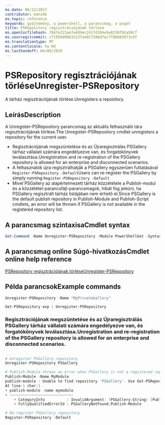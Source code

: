 ```yaml
---
ms.date: 06/12/2017
contributor: manikb
ms.topic: reference
keywords: gyűjtemény, a powershell, a parancsmag, a psget
title: PSRepository regisztrációjának törlése
ms.openlocfilehash: 7847e223ae7edd9ec2417d104e5e8130f92a59cf
ms.sourcegitcommit: cf195b090b3223fa4917206dfec7f0b603873cdf
ms.translationtype: MT
ms.contentlocale: hu-HU
ms.lasthandoff: 04/09/2018
---
```

# <a name="unregister-psrepository"></a><span data-ttu-id="ecb7c-103">PSRepository regisztrációjának törlése</span><span class="sxs-lookup"><span data-stu-id="ecb7c-103">Unregister-PSRepository</span></span>

<span data-ttu-id="ecb7c-104">A tárház regisztrációjának törlése.</span><span class="sxs-lookup"><span data-stu-id="ecb7c-104">Unregisters a repository.</span></span>

## <a name="description"></a><span data-ttu-id="ecb7c-105">Leírás</span><span class="sxs-lookup"><span data-stu-id="ecb7c-105">Description</span></span>

<span data-ttu-id="ecb7c-106">A Unregister-PSRepository parancsmag az aktuális felhasználó tára regisztrációjának törlése.</span><span class="sxs-lookup"><span data-stu-id="ecb7c-106">The Unregister-PSRepository cmdlet unregisters a repository for the current user.</span></span>
- <span data-ttu-id="ecb7c-107">Regisztrációjának megszüntetése és az Újraregisztrálás PSGallery tárház vállalati számára engedélyezve van, és forgatókönyvek leválasztása.</span><span class="sxs-lookup"><span data-stu-id="ecb7c-107">Unregistration and re-registration of the PSGallery repository is allowed for an enterprise and disconnected scenarios.</span></span>
- <span data-ttu-id="ecb7c-108">A felhasználók újra regisztrálhatják a PSGallery egyszerűen futtatásával `Register-PSRepository -Default`</span><span class="sxs-lookup"><span data-stu-id="ecb7c-108">Users can re-register the PSGallery by simply running `Register-PSRepository -Default`</span></span>
- <span data-ttu-id="ecb7c-109">Mivel PSGallery az alapértelmezett tárház közzététele a Publish-modul és a közzététel-parancsfájl-parancsmagok, hibát fog jelezni, ha PSGallery regisztrált tárház listájában nem érhető el.</span><span class="sxs-lookup"><span data-stu-id="ecb7c-109">Since PSGallery is the default publish repository in Publish-Module and Publish-Script cmdlets, an error will be thrown if PSGallery is not available in the registered repository list.</span></span>

## <a name="cmdlet-syntax"></a><span data-ttu-id="ecb7c-110">A parancsmag szintaxisa</span><span class="sxs-lookup"><span data-stu-id="ecb7c-110">Cmdlet syntax</span></span>

```powershell
Get-Command -Name Unregister-PSRepository -Module PowerShellGet -Syntax
```
## <a name="cmdlet-online-help-reference"></a><span data-ttu-id="ecb7c-111">A parancsmag online Súgó-hivatkozás</span><span class="sxs-lookup"><span data-stu-id="ecb7c-111">Cmdlet online help reference</span></span>

[<span data-ttu-id="ecb7c-112">PSRepository regisztrációjának törlése</span><span class="sxs-lookup"><span data-stu-id="ecb7c-112">Unregister-PSRepository</span></span>](http://go.microsoft.com/fwlink/?LinkID=517130)

## <a name="example-commands"></a><span data-ttu-id="ecb7c-113">Példa parancsok</span><span class="sxs-lookup"><span data-stu-id="ecb7c-113">Example commands</span></span>

```powershell
Unregister-PSRepository -Name "MyPrivateGallery"

Get-PSRepository exp | Unregister-PSRepository
```

### <a name="unregistration-and-re-registration-of-the-psgallery-repository-is-allowed-for-an-enterprise-and-disconnected-scenarios"></a><span data-ttu-id="ecb7c-114">Regisztrációjának megszüntetése és az Újraregisztrálás PSGallery tárház vállalati számára engedélyezve van, és forgatókönyvek leválasztása.</span><span class="sxs-lookup"><span data-stu-id="ecb7c-114">Unregistration and re-registration of the PSGallery repository is allowed for an enterprise and disconnected scenarios.</span></span>
```powershell

# Unregister PSGallery repository
Unregister-PSRepository PSGallery

# Publish-Module throws an error when PSGallery is not a registered repository
Publish-Module -Name MyModule
publish-module : Unable to find repository 'PSGallery'. Use Get-PSRepository to see all available repositories. Try again after specifying a valid repository name. You can use 'Register-PSRepository -Default' to register the PSGallery repository.
At line:1 char:1
+ publish-module -name mymodule
+ ~~~~~~~~~~~~~~~~~~~~~~~~~~~~~
    + CategoryInfo          : InvalidArgument: (PSGallery:String) [Publish-Module], ArgumentException
    + FullyQualifiedErrorId : PSGalleryNotFound,Publish-Module

# Re-register PSGallery repository
Register-PSRepository -Default
```